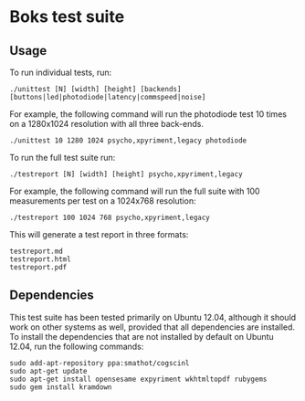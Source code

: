 Boks test suite
===============

Usage
-----

To run individual tests, run:

	./unittest [N] [width] [height] [backends] [buttons|led|photodiode|latency|commspeed|noise]
	
For example, the following command will run the photodiode test 10 times on a 1280x1024 resolution with all three back-ends.
	
	./unittest 10 1280 1024 psycho,xpyriment,legacy photodiode
	
To run the full test suite run:

	./testreport [N] [width] [height] psycho,xpyriment,legacy
	
For example, the following command will run the full suite with 100 measurements per test on a 1024x768 resolution:

	./testreport 100 1024 768 psycho,xpyriment,legacy 
	
This will generate a test report in three formats:

	testreport.md
	testreport.html
	testreport.pdf
	
Dependencies
------------

This test suite has been tested primarily on Ubuntu 12.04, although it should work on other systems as well, provided that all dependencies are installed. To install the dependencies that are not installed by default on Ubuntu 12.04, run the following commands:

	sudo add-apt-repository ppa:smathot/cogscinl
	sudo apt-get update
	sudo apt-get install opensesame expyriment wkhtmltopdf rubygems
	sudo gem install kramdown
	
